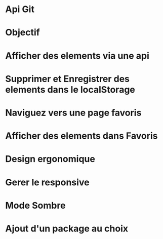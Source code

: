 # Api Git
#
# Objectif
#
# Afficher des elements via une api 
# Supprimer et Enregistrer des elements dans le localStorage
# Naviguez vers une page favoris
# Afficher des elements dans Favoris
# Design ergonomique
# Gerer le responsive
# Mode Sombre
# Ajout d'un package au choix

